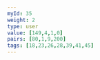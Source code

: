 ```yaml
---
myId: 35
weight: 2
type: user
value: [149,4,1,0]
pairs: [80,1,9,200]
tags: [18,23,26,28,39,41,45]
---
```

